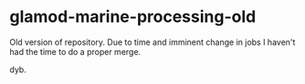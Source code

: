 # glamod-marine-processing-old

Old version of repository. Due to time and imminent change in jobs I haven't had the time to do a proper merge.

dyb.
